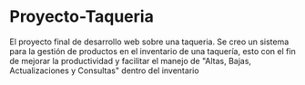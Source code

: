 # Proyecto-Taqueria
El proyecto final de desarrollo web sobre una taqueria.
Se creo un sistema para la gestión de productos en el inventario de una taquería, esto con el fin de mejorar la productividad y facilitar el manejo de "Altas, Bajas, Actualizaciones y Consultas" dentro del inventario
